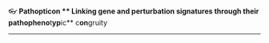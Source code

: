 :eyeglasses: **Pathopticon ** 
Linking gene and perturbation signatures through their **pathop**heno**t**yp**ic** c**on**gruity
***

